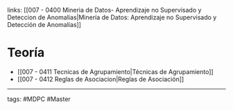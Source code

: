  links: [[007 - 0400 Mineria de Datos- Aprendizaje no Supervisado y Deteccion de Anomalias|Minería de Datos: Aprendizaje no Supervisado y Detección de Anomalías]]
 


# Teoría
- [[007 - 0411 Tecnicas de Agrupamiento|Técnicas de Agrupamiento]]
- [[007 - 0412  Reglas de Asociacion|Reglas de Asociación]]



---
tags:
	#MDPC #Master